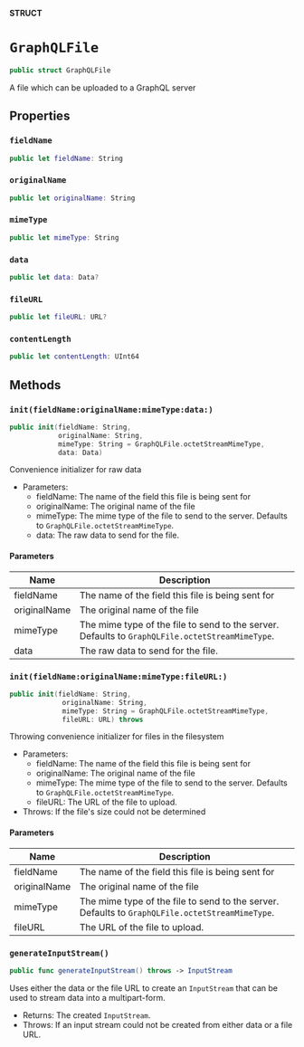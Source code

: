 **STRUCT**

# `GraphQLFile`

```swift
public struct GraphQLFile
```

A file which can be uploaded to a GraphQL server

## Properties
### `fieldName`

```swift
public let fieldName: String
```

### `originalName`

```swift
public let originalName: String
```

### `mimeType`

```swift
public let mimeType: String
```

### `data`

```swift
public let data: Data?
```

### `fileURL`

```swift
public let fileURL: URL?
```

### `contentLength`

```swift
public let contentLength: UInt64
```

## Methods
### `init(fieldName:originalName:mimeType:data:)`

```swift
public init(fieldName: String,
            originalName: String,
            mimeType: String = GraphQLFile.octetStreamMimeType,
            data: Data)
```

Convenience initializer for raw data

- Parameters:
  - fieldName: The name of the field this file is being sent for
  - originalName: The original name of the file
  - mimeType: The mime type of the file to send to the server. Defaults to `GraphQLFile.octetStreamMimeType`.
  - data: The raw data to send for the file.

#### Parameters

| Name | Description |
| ---- | ----------- |
| fieldName | The name of the field this file is being sent for |
| originalName | The original name of the file |
| mimeType | The mime type of the file to send to the server. Defaults to `GraphQLFile.octetStreamMimeType`. |
| data | The raw data to send for the file. |

### `init(fieldName:originalName:mimeType:fileURL:)`

```swift
public init(fieldName: String,
             originalName: String,
             mimeType: String = GraphQLFile.octetStreamMimeType,
             fileURL: URL) throws
```

Throwing convenience initializer for files in the filesystem

- Parameters:
  - fieldName: The name of the field this file is being sent for
  - originalName: The original name of the file
  - mimeType: The mime type of the file to send to the server. Defaults to `GraphQLFile.octetStreamMimeType`.
  - fileURL: The URL of the file to upload.
- Throws: If the file's size could not be determined

#### Parameters

| Name | Description |
| ---- | ----------- |
| fieldName | The name of the field this file is being sent for |
| originalName | The original name of the file |
| mimeType | The mime type of the file to send to the server. Defaults to `GraphQLFile.octetStreamMimeType`. |
| fileURL | The URL of the file to upload. |

### `generateInputStream()`

```swift
public func generateInputStream() throws -> InputStream
```

Uses either the data or the file URL to create an
`InputStream` that can be used to stream data into
a multipart-form.

- Returns: The created `InputStream`.
- Throws: If an input stream could not be created from either data or a file URL.
